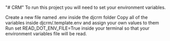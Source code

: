 "# CRM" 
To run this project you will need to set your environment variables.

Create a new file named .env inside the djcrm folder
Copy all of the variables inside djcrm/.template.env and assign your own values to them
Run set READ_DOT_ENV_FILE=True inside your terminal so that your environment variables file will be read.
